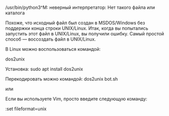 /usr/bin/python3^M: неверный интерпретатор: Нет такого файла или каталога

Похоже, что исходный файл был создан в MSDOS/Windows без поддержки конца строки UNIX/Linux. Итак, когда вы попытались запустить этот файл в UNIX/Linux, вы получили ошибку. Самый простой способ — воссоздать файл в UNIX/Linux. 


В Linux можно воспользоваться командой:

dos2unix

Установка: sudo apt install dos2unix

Перекодировать можно командой: dos2unix bot.sh

или 

Если вы используете Vim, просто введите следующую команду:

:set fileformat=unix


